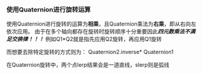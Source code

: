 ### 使用Quaternion进行旋转运算
使用Quaternion进行旋转的运算为**相乘**，且Quaternion乘法为**右乘**，即从右向左依次应用。
由于在多个轴向都存在旋转时旋转顺序十分重要因此***四元数乘法不满足交换律！！！***
例如Q1\*Q2就是指先应用Q2旋转，再应用Q1旋转

而想要去除特定旋转的方式则为：
 Quaternion2.inverse\* Quaternion1


在Quaternion旋转中，两个点lerp结果会是一道直线，slerp则是弧线
